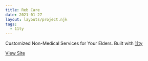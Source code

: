 ```yaml
---
title: Reb Care
date: 2021-01-27
layout: layouts/project.njk
tags:
  - 11ty
---
```


Customized Non-Medical Services for Your Elders. Built with [11ty](https://www.11ty.dev/)

[View Site](https://rebcare.live)
